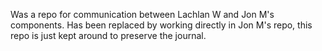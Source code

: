 Was a repo for communication between Lachlan W and Jon M's components. 
Has been replaced by working directly in Jon M's repo, this repo is just kept around to preserve the journal.
